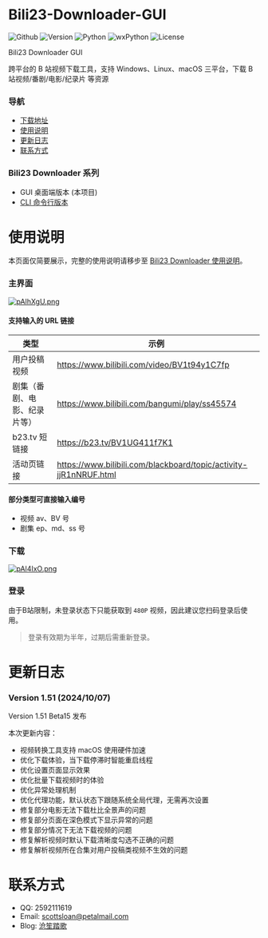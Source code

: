 # Bili23-Downloader-GUI
![Github](https://img.shields.io/badge/GitHub-black?logo=github&style=flat) ![Version](https://img.shields.io/github/v/release/ScottSloan/Bili23-Downloader?style=flat) ![Python](https://img.shields.io/badge/Python-3.11.9-green?style=flat) ![wxPython](https://img.shields.io/badge/wxPython-4.2.2-green?style=flat) ![License](https://img.shields.io/badge/license-MIT-orange?style=flat)

Bili23 Downloader GUI

跨平台的 B 站视频下载工具，支持 Windows、Linux、macOS 三平台，下载 B 站视频/番剧/电影/纪录片 等资源  

### **导航**
+ [下载地址](https://github.com/ScottSloan/Bili23-Downloader/releases)
+ [使用说明](#使用说明)
+ [更新日志](#更新日志) 
+ [联系方式](#联系方式)

### **Bili23 Downloader 系列**
* GUI 桌面端版本 (本项目)
* [CLI 命令行版本](https://github.com/ScottSloan/Bili23-Downloader-CLI) 

# 使用说明
本页面仅简要展示，完整的使用说明请移步至 [Bili23 Downloader 使用说明](https://www.scott-sloan.cn/archives/12/)。

### **主界面**
[![pAlhXgU.png](https://s21.ax1x.com/2024/09/27/pAlhXgU.png)](https://imgse.com/i/pAlhXgU)

#### **支持输入的 URL 链接**
| 类型 | 示例  |
| ---- | ---- |
| 用户投稿视频 | https://www.bilibili.com/video/BV1t94y1C7fp |
| 剧集（番剧、电影、纪录片等） | https://www.bilibili.com/bangumi/play/ss45574 |
| b23.tv 短链接 | https://b23.tv/BV1UG411f7K1 |
| 活动页链接 | https://www.bilibili.com/blackboard/topic/activity-jjR1nNRUF.html |

#### **部分类型可直接输入编号**
- 视频 av、BV 号
- 剧集 ep、md、ss 号

### **下载**
[![pAl4IxO.png](https://s21.ax1x.com/2024/09/27/pAl4IxO.png)](https://imgse.com/i/pAl4IxO)

### **登录**
由于B站限制，未登录状态下只能获取到 `480P` 视频，因此建议您扫码登录后使用。

> 登录有效期为半年，过期后需重新登录。

# 更新日志
### **Version 1.51 (2024/10/07)**
Version 1.51 Beta15 发布

本次更新内容：
* 视频转换工具支持 macOS 使用硬件加速
* 优化下载体验，当下载停滞时智能重启线程
* 优化设置页面显示效果
* 优化批量下载视频时的体验
* 优化异常处理机制
* 优化代理功能，默认状态下跟随系统全局代理，无需再次设置
* 修复部分电影无法下载杜比全景声的问题
* 修复部分页面在深色模式下显示异常的问题
* 修复部分情况下无法下载视频的问题
* 修复解析视频时默认下载清晰度勾选不正确的问题
* 修复解析视频所在合集对用户投稿类视频不生效的问题

# 联系方式
- QQ: 2592111619
- Email: scottsloan@petalmail.com
- Blog: [沧笙踏歌](https://www.scott-sloan.cn)
